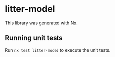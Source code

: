 # litter-model

This library was generated with [Nx](https://nx.dev).

## Running unit tests

Run `nx test litter-model` to execute the unit tests.
